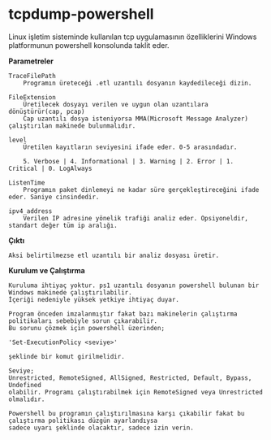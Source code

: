 # tcpdump-powershell

Linux işletim sisteminde kullanılan tcp uygulamasının özelliklerini Windows platformunun powershell konsolunda taklit eder.

**Parametreler**

    TraceFilePath
        Programın üreteceği .etl uzantılı dosyanın kaydedileceği dizin.

    FileExtension
        Üretilecek dosyayı verilen ve uygun olan uzantılara dönüştürür(cap, pcap)
        Cap uzantılı dosya isteniyorsa MMA(Microsoft Message Analyzer) çalıştırılan makinede bulunmalıdır.

    level
        Üretilen kayıtların seviyesini ifade eder. 0-5 arasındadır.

        5. Verbose | 4. Informational | 3. Warning | 2. Error | 1. Critical | 0. LogAlways

    ListenTime
        Programın paket dinlemeyi ne kadar süre gerçekleştireceğini ifade eder. Saniye cinsindedir.

    ipv4_address
        Verilen IP adresine yönelik trafiği analiz eder. Opsiyoneldir, standart değer tüm ip aralığı.

    
**Çıktı**

    Aksi belirtilmezse etl uzantılı bir analiz dosyası üretir.

**Kurulum ve Çalıştırma**

    Kuruluma ihtiyaç yoktur. ps1 uzantılı dosyanın powershell bulunan bir Windows makinede çalıştırılabilir.
    İçeriği nedeniyle yüksek yetkiye ihtiyaç duyar.

    Program önceden imzalanmıştır fakat bazı makinelerin çalıştırma politikaları sebebiyle sorun çıkarabilir.
    Bu sorunu çözmek için powershell üzerinden;

    'Set-ExecutionPolicy <seviye>'

    şeklinde bir komut girilmelidir. 
    
    Seviye;
    Unrestricted, RemoteSigned, AllSigned, Restricted, Default, Bypass, Undefined
    olabilir. Programı çalıştırabilmek için RemoteSigned veya Unrestricted olmalıdır.

    Powershell bu programın çalıştırılmasına karşı çıkabilir fakat bu çalıştırma politikası düzgün ayarlandıysa
    sadece uyarı şeklinde olacaktır, sadece izin verin.
